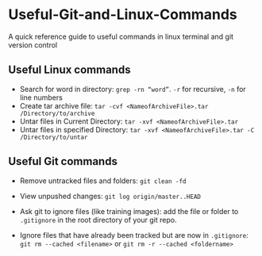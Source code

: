 # Useful-Git-and-Linux-Commands
A quick reference guide to useful commands in linux terminal and git version control

## Useful Linux commands

* Search for word in directory: `grep -rn “word”`. `-r` for recursive, `-n` for line numbers
* Create tar archive file: `tar -cvf <NameofArchiveFile>.tar /Directory/to/archive`
* Untar files in Current Directory: `tar -xvf <NameofArchiveFile>.tar`
* Untar files in specified Directory: `tar -xvf <NameofArchiveFile>.tar -C /Directory/to/untar`

## Useful Git commands

* Remove untracked files and folders: `git clean -fd`

* View unpushed changes: `git log origin/master..HEAD`

* Ask git to ignore files (like training images): add the file or folder to `.gitignore` in the root directory of your git repo.
* Ignore files that have already been tracked but are now in `.gitignore`: `git rm --cached <filename>` or `git rm -r --cached <foldername>`

